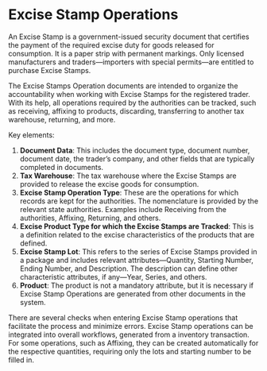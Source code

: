 # Excise Stamp Operations

An Excise Stamp is a government-issued security document that certifies the payment of the required excise duty for goods released for consumption. It is a paper strip with permanent markings. Only licensed manufacturers and traders—importers with special permits—are entitled to purchase Excise Stamps.

The Excise Stamps Operation documents are intended to organize the accountability when working with Excise Stamps for the registered trader. With its help, all operations required by the authorities can be tracked, such as receiving, affixing to products, discarding, transferring to another tax warehouse, returning, and more.

Key elements:

1. **Document Data**: This includes the document type, document number, document date, the trader’s company, and other fields that are typically completed in documents.
2. **Tax Warehouse**: The tax warehouse where the Excise Stamps are provided to release the excise goods for consumption.
3. **Excise Stamp Operation Type**: These are the operations for which records are kept for the authorities. The nomenclature is provided by the relevant state authorities. Examples include Receiving from the authorities, Affixing, Returning, and others.
4. **Excise Product Type for which the Excise Stamps are Tracked**: This is a definition related to the excise characteristics of the products that are defined.
5. **Excise Stamp Lot**: This refers to the series of Excise Stamps provided in a package and includes relevant attributes—Quantity, Starting Number, Ending Number, and Description. The description can define other characteristic attributes, if any—Year, Series, and others.
6. **Product**: The product is not a mandatory attribute, but it is necessary if Excise Stamp Operations are generated from other documents in the system.

There are several checks when entering Excise Stamp operations that facilitate the process and minimize errors. Excise Stamp operations can be integrated into overall workflows, generated from a inventory transaction. For some operations, such as Affixing, they can be created automatically for the respective quantities, requiring only the lots and starting number to be filled in.